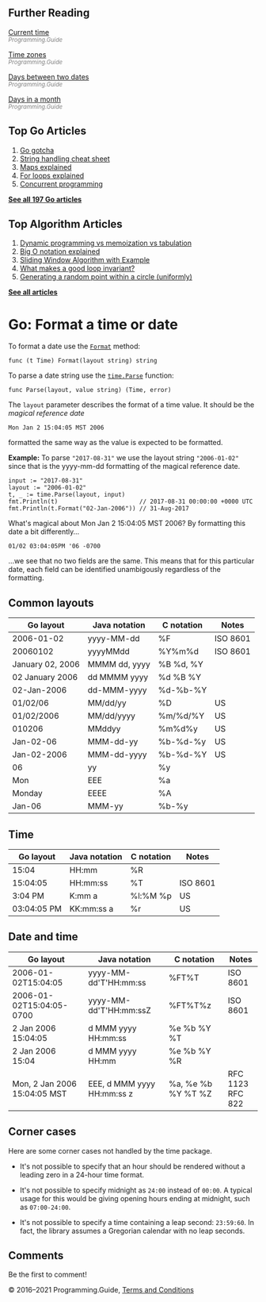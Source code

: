 <span class="underline"></span>

<span class="underline"></span>

Further Reading
---------------

[Current time](current-time.html)  
<span style="color: grey; font-style: italic; font-size: smaller">Programming.Guide</span>

[Time zones](time-change-convert-location-timezone.html)  
<span style="color: grey; font-style: italic; font-size: smaller">Programming.Guide</span>

[Days between two dates](days-between-dates.html)  
<span style="color: grey; font-style: italic; font-size: smaller">Programming.Guide</span>

[Days in a month](last-day-month-date.html)  
<span style="color: grey; font-style: italic; font-size: smaller">Programming.Guide</span>

Top Go Articles
---------------

1.  [Go gotcha](go-gotcha.html)
2.  [String handling cheat sheet](string-functions-reference-cheat-sheet.html)
3.  [Maps explained](maps-explained.html)
4.  [For loops explained](for-loop.html)
5.  [Concurrent programming](go-concurrency-tutorial.html)

[**See all 197 Go articles**](index.html)

<span class="underline"></span>

Top Algorithm Articles
----------------------

1.  [Dynamic programming vs memoization vs tabulation](../dynamic-programming-vs-memoization-vs-tabulation.html)
2.  [Big O notation explained](../big-o-notation-explained.html)
3.  [Sliding Window Algorithm with Example](../sliding-window-example.html)
4.  [What makes a good loop invariant?](../what-makes-a-good-loop-invariant.html)
5.  [Generating a random point within a circle (uniformly)](../random-point-within-circle.html)

[**See all articles**](../index.html)

Go: Format a time or date
=========================

To format a date use the [`Format`](https://golang.org/pkg/time/#Time.Format) method:

    func (t Time) Format(layout string) string

To parse a date string use the [`time.Parse`](https://golang.org/pkg/time/#Parse) function:

    func Parse(layout, value string) (Time, error)

The `layout` parameter describes the format of a time value. It should be the *magical reference date*

    Mon Jan 2 15:04:05 MST 2006

formatted the same way as the value is expected to be formatted.

**Example:** To parse `"2017-08-31"` we use the layout string `"2006-01-02"` since that is the yyyy-mm-dd formatting of the magical reference date.

    input := "2017-08-31"
    layout := "2006-01-02"
    t, _ := time.Parse(layout, input)
    fmt.Println(t)                       // 2017-08-31 00:00:00 +0000 UTC
    fmt.Println(t.Format("02-Jan-2006")) // 31-Aug-2017

What's magical about Mon Jan 2 15:04:05 MST 2006? By formatting this date a bit differently…

    01/02 03:04:05PM '06 -0700

…we see that no two fields are the same. This means that for this particular date, each field can be identified unambigously regardless of the formatting.

Common layouts
--------------

<table><thead><tr class="header"><th>Go layout</th><th>Java notation</th><th>C notation</th><th>Notes</th></tr></thead><tbody><tr class="odd"><td>2006-01-02</td><td>yyyy-MM-dd</td><td>%F</td><td>ISO 8601</td></tr><tr class="even"><td>20060102</td><td>yyyyMMdd</td><td>%Y%m%d</td><td>ISO 8601</td></tr><tr class="odd"><td>January 02, 2006</td><td>MMMM dd, yyyy</td><td>%B %d, %Y</td><td></td></tr><tr class="even"><td>02 January 2006</td><td>dd MMMM yyyy</td><td>%d %B %Y</td><td></td></tr><tr class="odd"><td>02-Jan-2006</td><td>dd-MMM-yyyy</td><td>%d-%b-%Y</td><td></td></tr><tr class="even"><td>01/02/06</td><td>MM/dd/yy</td><td>%D</td><td>US</td></tr><tr class="odd"><td>01/02/2006</td><td>MM/dd/yyyy</td><td>%m/%d/%Y</td><td>US</td></tr><tr class="even"><td>010206</td><td>MMddyy</td><td>%m%d%y</td><td>US</td></tr><tr class="odd"><td>Jan-02-06</td><td>MMM-dd-yy</td><td>%b-%d-%y</td><td>US</td></tr><tr class="even"><td>Jan-02-2006</td><td>MMM-dd-yyyy</td><td>%b-%d-%Y</td><td>US</td></tr><tr class="odd"><td>06</td><td>yy</td><td>%y</td><td></td></tr><tr class="even"><td>Mon</td><td>EEE</td><td>%a</td><td></td></tr><tr class="odd"><td>Monday</td><td>EEEE</td><td>%A</td><td></td></tr><tr class="even"><td>Jan-06</td><td>MMM-yy</td><td>%b-%y</td><td></td></tr></tbody></table>

Time
----

<table><thead><tr class="header"><th>Go layout</th><th>Java notation</th><th>C notation</th><th>Notes</th></tr></thead><tbody><tr class="odd"><td>15:04</td><td>HH:mm</td><td>%R</td><td></td></tr><tr class="even"><td>15:04:05</td><td>HH:mm:ss</td><td>%T</td><td>ISO 8601</td></tr><tr class="odd"><td>3:04 PM</td><td>K:mm a</td><td>%l:%M %p</td><td>US</td></tr><tr class="even"><td>03:04:05 PM</td><td>KK:mm:ss a</td><td>%r</td><td>US</td></tr></tbody></table>

Date and time
-------------

<table><thead><tr class="header"><th>Go layout</th><th>Java notation</th><th>C notation</th><th>Notes</th></tr></thead><tbody><tr class="odd"><td>2006-01-02T15:04:05</td><td>yyyy-MM-dd'T'HH:mm:ss</td><td>%FT%T</td><td>ISO 8601</td></tr><tr class="even"><td>2006-01-02T15:04:05-0700</td><td>yyyy-MM-dd'T'HH:mm:ssZ</td><td>%FT%T%z</td><td>ISO 8601</td></tr><tr class="odd"><td>2 Jan 2006 15:04:05</td><td>d MMM yyyy HH:mm:ss</td><td>%e %b %Y %T</td><td></td></tr><tr class="even"><td>2 Jan 2006 15:04</td><td>d MMM yyyy HH:mm</td><td>%e %b %Y %R</td><td></td></tr><tr class="odd"><td>Mon, 2 Jan 2006 15:04:05 MST</td><td>EEE, d MMM yyyy HH:mm:ss z</td><td>%a, %e %b %Y %T %Z</td><td>RFC 1123<br />
RFC 822</td></tr></tbody></table>

Corner cases
------------

Here are some corner cases not handled by the time package.

-   It's not possible to specify that an hour should be rendered without a leading zero in a 24-hour time format.

-   It's not possible to specify midnight as `24:00` instead of `00:00`. A typical usage for this would be giving opening hours ending at midnight, such as `07:00-24:00`.

-   It's not possible to specify a time containing a leap second: `23:59:60`. In fact, the library assumes a Gregorian calendar with no leap seconds.

Comments
--------

Be the first to comment!

© 2016–2021 Programming.Guide, [Terms and Conditions](../terms-and-conditions.html)
